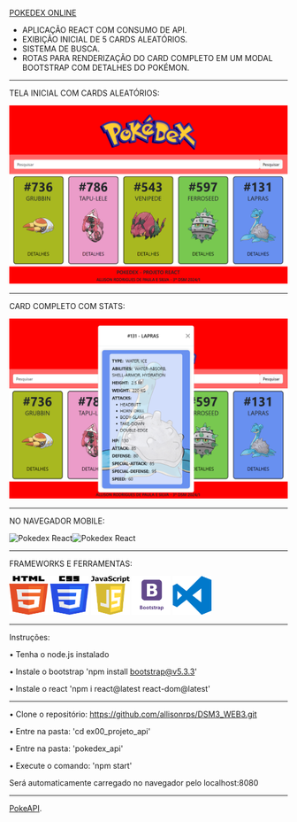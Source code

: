 [POKEDEX ONLINE](https://pokedexallison.netlify.app/)

- APLICAÇÃO REACT COM CONSUMO DE API.
- EXIBIÇÃO INICIAL DE 5 CARDS ALEATÓRIOS.
- SISTEMA DE BUSCA.
- ROTAS PARA RENDERIZAÇÃO DO CARD COMPLETO EM UM MODAL BOOTSTRAP COM DETALHES DO POKÉMON.

----------------------------------------- 
TELA INICIAL COM CARDS ALEATÓRIOS: 

![Pokedex React](https://github.com/allisonrps/DSM3_WEB3/blob/main/ex00_ProjetoAPI/pokedex_api/src/img/home.png)

----------------------------------------- 
CARD COMPLETO COM STATS:

![Pokedex React](https://github.com/allisonrps/DSM3_WEB3/blob/main/ex00_ProjetoAPI/pokedex_api/src/img/cardfull.png)

---------------------------------------- 

NO NAVEGADOR MOBILE:

![Pokedex React](https://github.com/allisonrps/DSM3_WEB3/blob/main/ex00_ProjetoAPI/pokedex_api/src/img/home_mobile.png)![Pokedex React](https://github.com/allisonrps/DSM3_WEB3/blob/main/ex00_ProjetoAPI/pokedex_api/src/img/card_mobile.png)

----------------------------------------

FRAMEWORKS E FERRAMENTAS:

<img src="https://github.com/allisonrps/DSM3_WEB3/blob/main/ex00_ProjetoAPI/pokedex_api/src/img/html.png" alt="HTML" width="70" height="70"> <img src="https://github.com/allisonrps/DSM3_WEB3/blob/main/ex00_ProjetoAPI/pokedex_api/src/img/css.png" alt="CSS" width="70" height="70"> <img src="https://github.com/allisonrps/DSM3_WEB3/blob/main/ex00_ProjetoAPI/pokedex_api/src/img/js.png" alt="JavaScript" width="70" height="70"> <img src="https://github.com/allisonrps/DSM3_WEB3/blob/main/ex00_ProjetoAPI/pokedex_api/src/img/bootstrap.png" alt="Bootstrap" width="70" height="70"> <img src="https://github.com/allisonrps/DSM3_WEB3/blob/main/ex00_ProjetoAPI/pokedex_api/src/img/vscode.png" alt="Visual Studio Code" width="70" height="70">

-------------

Instruções:

• Tenha o node.js instalado

• Instale o bootstrap
'npm install bootstrap@v5.3.3'

• Instale o react
'npm i react@latest react-dom@latest'

-------------

• Clone o repositório:
https://github.com/allisonrps/DSM3_WEB3.git

• Entre na pasta: 'cd ex00_projeto_api'

• Entre na pasta: 'pokedex_api'

• Execute o comando: 'npm start'

Será automaticamente carregado no navegador pelo localhost:8080

-------------
[PokeAPI](http://pokeapi.salestock.net/). 